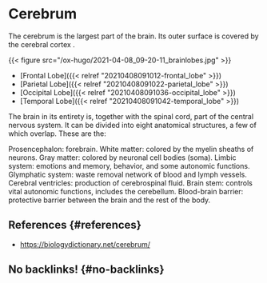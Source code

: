 # Cerebrum


The cerebrum is the largest part of the brain. Its outer surface is covered by the cerebral cortex .

{{< figure src="/ox-hugo/2021-04-08_09-20-11_brainlobes.jpg" >}}

-   [Frontal Lobe]({{< relref "20210408091012-frontal_lobe" >}})
-   [Parietal Lobe]({{< relref "20210408091022-parietal_lobe" >}})
-   [Occipital Lobe]({{< relref "20210408091036-occipital_lobe" >}})
-   [Temporal Lobe]({{< relref "20210408091042-temporal_lobe" >}})

The brain in its entirety is, together with the spinal cord, part of the central nervous system. It can be divided into eight anatomical structures, a few of which overlap. These are the:

Prosencephalon: forebrain.
White matter: colored by the myelin sheaths of neurons.
Gray matter: colored by neuronal cell bodies (soma).
Limbic system: emotions and memory, behavior, and some autonomic functions.
Glymphatic system: waste removal network of blood and lymph vessels.
Cerebral ventricles: production of cerebrospinal fluid.
Brain stem: controls vital autonomic functions, includes the cerebellum.
Blood-brain barrier: protective barrier between the brain and the rest of the body.


## References {#references}

-   <https://biologydictionary.net/cerebrum/>


## No backlinks! {#no-backlinks}

